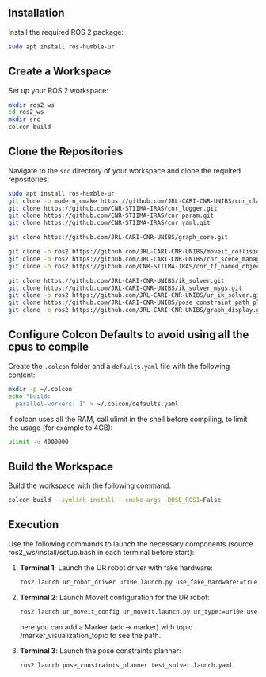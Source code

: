 ## Installation

Install the required ROS 2 package:

```bash
sudo apt install ros-humble-ur
```

## Create a Workspace

Set up your ROS 2 workspace:

```bash
mkdir ros2_ws
cd ros2_ws
mkdir src
colcon build
```

## Clone the Repositories

Navigate to the `src` directory of your workspace and clone the required repositories:

```bash
sudo apt install ros-humble-ur
git clone -b modern_cmake https://github.com/JRL-CARI-CNR-UNIBS/cnr_class_loader.git
git clone https://github.com/CNR-STIIMA-IRAS/cnr_logger.git
git clone https://github.com/CNR-STIIMA-IRAS/cnr_param.git
git clone https://github.com/CNR-STIIMA-IRAS/cnr_yaml.git

git clone https://github.com/JRL-CARI-CNR-UNIBS/graph_core.git

git clone -b ros2 https://github.com/JRL-CARI-CNR-UNIBS/moveit_collision_checker.git
git clone -b ros2 https://github.com/JRL-CARI-CNR-UNIBS/cnr_scene_manager.git
git clone -b ros2 https://github.com/CNR-STIIMA-IRAS/cnr_tf_named_object_loader.git

git clone https://github.com/JRL-CARI-CNR-UNIBS/ik_solver.git
git clone https://github.com/JRL-CARI-CNR-UNIBS/ik_solver_msgs.git
git clone -b ros2 https://github.com/JRL-CARI-CNR-UNIBS/ur_ik_solver.git
git clone https://github.com/JRL-CARI-CNR-UNIBS/pose_constraint_path_planning.git
git clone -b ros2 https://github.com/JRL-CARI-CNR-UNIBS/graph_display.git
```

## Configure Colcon Defaults to avoid using all the cpus to compile

Create the `.colcon` folder and a `defaults.yaml` file with the following content:

```bash
mkdir -p ~/.colcon
echo "build:
  parallel-workers: 1" > ~/.colcon/defaults.yaml
```

if colcon uses all the RAM, call ulimit in the shell before compiling, to limit the usage (for example to 4GB):
```bash
ulimit -v 4000000
```

## Build the Workspace

Build the workspace with the following command:

```bash
colcon build --symlink-install --cmake-args -DUSE_ROS1=False
```

## Execution

Use the following commands to launch the necessary components (source ros2_ws/install/setup.bash in each terminal before start):

1. **Terminal 1**: Launch the UR robot driver with fake hardware:
   ```bash
   ros2 launch ur_robot_driver ur10e.launch.py use_fake_hardware:=true robot_ip:=127.0.0.1 activate_joint_controller:=true
   ```

2. **Terminal 2**: Launch MoveIt configuration for the UR robot:
   ```bash
   ros2 launch ur_moveit_config ur_moveit.launch.py ur_type:=ur10e use_fake_hardware:=true launch_rviz:=true
   ```

   here you can add a Marker (add-> marker) with topic /marker_visualization_topic to see the path.

3. **Terminal 3**: Launch the pose constraints planner:
   ```bash
   ros2 launch pose_constraints_planner test_solver.launch.yaml
   ```

